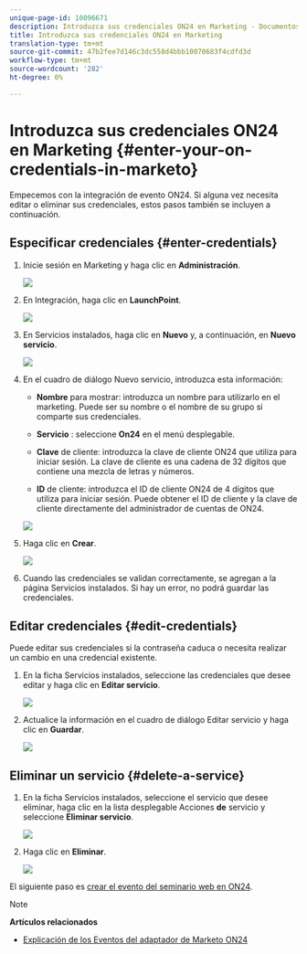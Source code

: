 ```yaml
---
unique-page-id: 10096671
description: Introduzca sus credenciales ON24 en Marketing - Documentos de marketing - Documentación del producto
title: Introduzca sus credenciales ON24 en Marketing
translation-type: tm+mt
source-git-commit: 47b2fee7d146c3dc558d4bbb10070683f4cdfd3d
workflow-type: tm+mt
source-wordcount: '282'
ht-degree: 0%

---
```



# Introduzca sus credenciales ON24 en Marketing {#enter-your-on-credentials-in-marketo}

Empecemos con la integración de evento ON24. Si alguna vez necesita editar o eliminar sus credenciales, estos pasos también se incluyen a continuación.

## Especificar credenciales {#enter-credentials}

1. Inicie sesión en Marketing y haga clic en **Administración**.

   ![](assets/admin.png)

1. En Integración, haga clic en **LaunchPoint**.

   ![](assets/image2015-12-22-13-3a15-3a38.png)

1. En Servicios instalados, haga clic en **Nuevo** y, a continuación, en **Nuevo servicio**.

   ![](assets/image2015-12-22-13-3a18-3a54.png)

1. En el cuadro de diálogo Nuevo servicio, introduzca esta información:

   * **Nombre** para mostrar: introduzca un nombre para utilizarlo en el marketing. Puede ser su nombre o el nombre de su grupo si comparte sus credenciales.
   * **Servicio** : seleccione **On24** en el menú desplegable.

   * **Clave** de cliente: introduzca la clave de cliente ON24 que utiliza para iniciar sesión. La clave de cliente es una cadena de 32 dígitos que contiene una mezcla de letras y números.
   * **ID** de cliente: introduzca el ID de cliente ON24 de 4 dígitos que utiliza para iniciar sesión. Puede obtener el ID de cliente y la clave de cliente directamente del administrador de cuentas de ON24.

   ![](assets/image2015-12-22-13-3a38-3a52.png)

1. Haga clic en **Crear**.

   ![](assets/image2015-12-22-13-3a28-3a55.png)

1. Cuando las credenciales se validan correctamente, se agregan a la página Servicios instalados. Si hay un error, no podrá guardar las credenciales.

## Editar credenciales {#edit-credentials}

Puede editar sus credenciales si la contraseña caduca o necesita realizar un cambio en una credencial existente.

1. En la ficha Servicios instalados, seleccione las credenciales que desee editar y haga clic en **Editar servicio**.

   ![](assets/six.png)

1. Actualice la información en el cuadro de diálogo Editar servicio y haga clic en **Guardar**.

   ![](assets/seven.png)

## Eliminar un servicio {#delete-a-service}

1. En la ficha Servicios instalados, seleccione el servicio que desee eliminar, haga clic en la lista desplegable Acciones **de** servicio y seleccione **Eliminar servicio**.

   ![](assets/eight.png)

1. Haga clic en **Eliminar**.

   ![](assets/nine.png)

El siguiente paso es [crear el evento del seminario web en ON24](create-your-webinar-event-in-on24.md).

>[!NOTE]
>
>**Artículos relacionados**
>
>* [Explicación de los Eventos del adaptador de Marketo ON24](understanding-marketo-on24-adapter-events.md)

>




